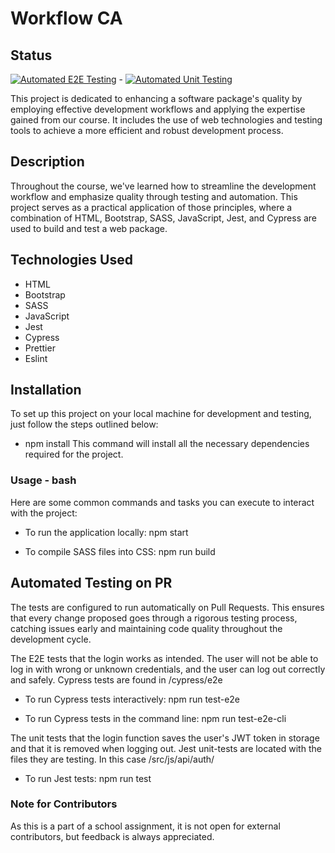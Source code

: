 # Workflow CA


## Status
[![Automated E2E Testing](https://github.com/Glenn-2k/social-media-client/actions/workflows/e2e-testing.yml/badge.svg?branch=workflow)](https://github.com/Glenn-2k/social-media-client/actions/workflows/e2e-testing.yml) - [![Automated Unit Testing](https://github.com/Glenn-2k/social-media-client/actions/workflows/unit-testing.yml/badge.svg?branch=workflow)](https://github.com/Glenn-2k/social-media-client/actions/workflows/unit-testing.yml)


This project is dedicated to enhancing a software package's quality by employing effective development workflows and applying the expertise gained from our course. It includes the use of web technologies and testing tools to achieve a more efficient and robust development process.

## Description
Throughout the course, we've learned how to streamline the development workflow and emphasize quality through testing and automation. This project serves as a practical application of those principles, where a combination of HTML, Bootstrap, SASS, JavaScript, Jest, and Cypress are used to build and test a web package.

## Technologies Used
* HTML
* Bootstrap
* SASS
* JavaScript
* Jest
* Cypress
* Prettier
* Eslint



## Installation

To set up this project on your local machine for development and testing, just follow the steps outlined below:

* npm install
This command will install all the necessary dependencies required for the project.

### Usage - bash

Here are some common commands and tasks you can execute to interact with the project:

* To run the application locally: npm start

* To compile SASS files into CSS: npm run build

## Automated Testing on PR
The tests are configured to run automatically on Pull Requests. This ensures that every change proposed goes through a rigorous testing process, catching issues early and maintaining code quality throughout the development cycle.

The E2E tests that the login works as intended. The user will not be able to log in with wrong or unknown credentials, and the user can log out correctly and safely. Cypress tests are found in /cypress/e2e

* To run Cypress tests interactively: npm run test-e2e

* To run Cypress tests in the command line: npm run test-e2e-cli

The unit tests that the login function saves the user's JWT token in storage and that it is removed when logging out. Jest unit-tests are located with the files they are testing. In this case /src/js/api/auth/

*  To run Jest tests: npm run test


### Note for Contributors
As this is a part of a school assignment, it is not open for external contributors, but feedback is always appreciated.

